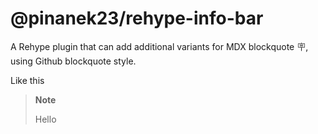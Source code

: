 # @pinanek23/rehype-info-bar

A Rehype plugin that can add additional variants for MDX blockquote 🪧, using Github blockquote style.

Like this

> **Note**
>
> Hello
